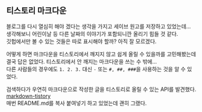 ## 티스토리 마크다운

블로그를 다시 열심히 해야 겠다는 생각을 가지고 세이브 원고를 저장하고 있었는데...  
생각해보니 어린이날 등 다른 날짜의 이야기가 포함되니깐 올리기 힘들 것 같다.  
깃헙에서만 볼 수 있는 것들은 따로 표시해야 할까? 아직 잘 모르겠다.

어떻게 하면 마크다운을 티스토리에서 깨지지 않고 쉽게 올릴 수 있을까를 고민해봤는데 결국 답은 없었다.
티스토리에서 안 깨지는 마크다운을 쓰는 수 밖에...  
다른 사람들의 경우에도 `1. 2. 3.` 대신 `-` 또는 `#, ##, ###`을 사용하는 것을 알 수 있었다.

검색하다가 우연히 마크다운으로 작성한 글을 티스토리로 올릴 수 있는 API를 발견했다.  
[markdown-tistory](https://github.com/jojoldu/markdown-tistory)  
매번 README.md를 복사 붙여넣기 하고 있었는데 괜히 그랬다.